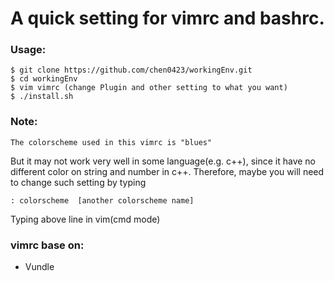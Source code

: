 # A quick setting for vimrc and bashrc.

### Usage:
    $ git clone https://github.com/chen0423/workingEnv.git
    $ cd workingEnv
    $ vim vimrc (change Plugin and other setting to what you want)
    $ ./install.sh

### Note:
    The colorscheme used in this vimrc is "blues"
But it may not work very well in some language(e.g. c++), since it have no different color on string and number in c++.
Therefore, maybe you will need to change such setting by typing

    : colorscheme  [another colorscheme name]

Typing above line in vim(cmd mode)

### vimrc base on:
* Vundle
  
